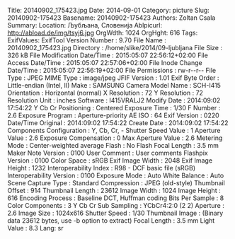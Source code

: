 Title: 20140902_175423.jpg
Date: 2014-09-01
Category: picture
Slug: 20140902-175423
Basename: 20140902-175423
Authors: Zoltan Csala
Summary:
Location: Љубљана, Словенија
Ablpicurl: http://abload.de/img/tsyj6.jpg
OrgWdth: 1024
OrgHght: 616
Tags:
ExifValues: ExifTool Version Number : 9.70
            File Name : 20140902_175423.jpg
            Directory : /home/slike/2014/09-ljubljana
            File Size : 326 kB
            File Modification Date/Time : 2015:05:07 22:56:12+02:00
            File Access Date/Time : 2015:05:07 22:57:06+02:00
            File Inode Change Date/Time : 2015:05:07 22:56:19+02:00
            File Permissions : rw-r--r--
            File Type : JPEG
            MIME Type : image/jpeg
            JFIF Version : 1.01
            Exif Byte Order : Little-endian (Intel, II)
            Make : SAMSUNG
            Camera Model Name : SCH-I415
            Orientation : Horizontal (normal)
            X Resolution : 72
            Y Resolution : 72
            Resolution Unit : inches
            Software : I415VRALJ2
            Modify Date : 2014:09:02 17:54:22
            Y Cb Cr Positioning : Centered
            Exposure Time : 1/30
            F Number : 2.6
            Exposure Program : Aperture-priority AE
            ISO : 64
            Exif Version : 0220
            Date/Time Original : 2014:09:02 17:54:22
            Create Date : 2014:09:02 17:54:22
            Components Configuration : Y, Cb, Cr, -
            Shutter Speed Value : 1
            Aperture Value : 2.6
            Exposure Compensation : 0
            Max Aperture Value : 2.6
            Metering Mode : Center-weighted average
            Flash : No Flash
            Focal Length : 3.5 mm
            Maker Note Version : 0100
            User Comment : User comments
            Flashpix Version : 0100
            Color Space : sRGB
            Exif Image Width : 2048
            Exif Image Height : 1232
            Interoperability Index : R98 - DCF basic file (sRGB)
            Interoperability Version : 0100
            Exposure Mode : Auto
            White Balance : Auto
            Scene Capture Type : Standard
            Compression : JPEG (old-style)
            Thumbnail Offset : 914
            Thumbnail Length : 23612
            Image Width : 1024
            Image Height : 616
            Encoding Process : Baseline DCT, Huffman coding
            Bits Per Sample : 8
            Color Components : 3
            Y Cb Cr Sub Sampling : YCbCr4:2:0 (2 2)
            Aperture : 2.6
            Image Size : 1024x616
            Shutter Speed : 1/30
            Thumbnail Image : (Binary data 23612 bytes, use -b option to extract)
            Focal Length : 3.5 mm
            Light Value : 8.3
Lang: sr

